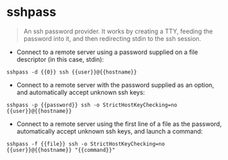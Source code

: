 # sshpass

> An ssh password provider.
> It works by creating a TTY, feeding the password into it, and then redirecting stdin to the ssh session.

- Connect to a remote server using a password supplied on a file descriptor (in this case, stdin):

`sshpass -d {{0}} ssh {{user}}@{{hostname}}`

- Connect to a remote server with the password supplied as an option, and automatically accept unknown ssh keys:

`sshpass -p {{password}} ssh -o StrictHostKeyChecking=no {{user}}@{{hostname}}`

- Connect to a remote server using the first line of a file as the password, automatically accept unknown ssh keys, and launch a command:

`sshpass -f {{file}} ssh -o StrictHostKeyChecking=no {{user}}@{{hostname}} "{{command}}"`
